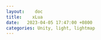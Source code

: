 ```yaml
---
layout:    doc
title:    xLua
date:   2023-04-05 17:47:00 +0800
categories: Unity, light, lightmap
---
```

